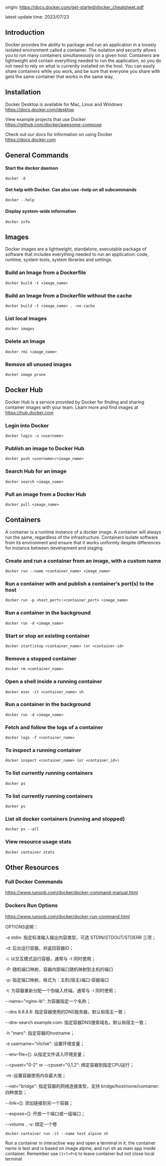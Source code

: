 origin: https://docs.docker.com/get-started/docker_cheatsheet.pdf

latest update time: 2023/07/23

## Introduction
Docker provides the ability to package and run an application in a loosely isolated environment called a container. 
The isolation and security allows you to run many containers simultaneously on a given host. Containers are 
lightweight and contain everything needed to run the application, so you do not need to rely on what is currently 
installed on the host. You can easily share containers while you work, and be sure that everyone you share with gets 
the same container that works in the same way.


## Installation

Docker Desktop is available for Mac, Linux and Windows
https://docs.docker.com/desktop

View example projects that use Docker
https://github.com/docker/awesome-compose

Check out our docs for information on using Docker
https://docs.docker.com


## General Commands

#### Start the docker daemon
`docker -d`

#### Get help with Docker. Can also use –help on all subcommands
`docker --help`

#### Display system-wide information
`docker info`


## Images

Docker images are a lightweight, standalone, executable package 
of software that includes everything needed to run an application: 
code, runtime, system tools, system libraries and settings.

### Build an Image from a Dockerfile
`docker build -t <image_name>`

### Build an Image from a Dockerfile without the cache
`docker build -t <image_name> . –no-cache`

### List local images
`docker images`

### Delete an Image
`docker rmi <image_name>`

### Remove all unused images
`docker image prune`


## Docker Hub

Docker Hub is a service provided by Docker for finding and sharing 
container images with your team. Learn more and find images 
at https://hub.docker.com


### Login into Docker
`docker login -u <username>`

### Publish an image to Docker Hub
`docker push <username>/<image_name>`

### Search Hub for an image
`docker search <image_name>`

### Pull an image from a Docker Hub
`docker pull <image_name>`


## Containers

A container is a runtime instance of a docker image. A container 
will always run the same, regardless of the infrastructure. 
Containers isolate software from its environment and ensure 
that it works uniformly despite differences for instance between 
development and staging.

### Create and run a container from an image, with a custom name
`docker run --name <container_name> <image_name>`

### Run a container with and publish a container’s port(s) to the host
`docker run -p <host_port>:<container_port> <image_name>`

### Run a container in the background
`docker run -d <image_name>`

### Start or stop an existing container
`docker start|stop <container_name> (or <container-id>`

### Remove a stopped container
`docker rm <container_name>`

### Open a shell inside a running container
`docker exec -it <container_name> sh`

### Run a container in the background
`docker run -d <image_name>`

### Fetch and follow the logs of a container
`docker logs -f <container_name>`

### To inspect a running container
`docker inspect <container_name> (or <container_id>)`

### To list currently running containers
`docker ps`

### To list currently running containers
`docker ps`

### List all docker containers (running and stopped)
`docker ps --all`

### View resource usage stats
`docker container stats`


## Other Resources

### Full Docker Commands
https://www.runoob.com/docker/docker-command-manual.html

### Dockers Run Options
https://www.runoob.com/docker/docker-run-command.html

OPTIONS说明：

-a stdin: 指定标准输入输出内容类型，可选 STDIN/STDOUT/STDERR 三项；

-d: 后台运行容器，并返回容器ID；

-i: 以交互模式运行容器，通常与 -t 同时使用；

-P: 随机端口映射，容器内部端口随机映射到主机的端口

-p: 指定端口映射，格式为：主机(宿主)端口:容器端口

-t: 为容器重新分配一个伪输入终端，通常与 -i 同时使用；

--name="nginx-lb": 为容器指定一个名称；

--dns 8.8.8.8: 指定容器使用的DNS服务器，默认和宿主一致；

--dns-search example.com: 指定容器DNS搜索域名，默认和宿主一致；

-h "mars": 指定容器的hostname；

-e username="ritchie": 设置环境变量；

--env-file=[]: 从指定文件读入环境变量；

--cpuset="0-2" or --cpuset="0,1,2": 绑定容器到指定CPU运行；

-m :设置容器使用内存最大值；

--net="bridge": 指定容器的网络连接类型，支持 bridge/host/none/container: 四种类型；

--link=[]: 添加链接到另一个容器；

--expose=[]: 开放一个端口或一组端口；

--volume , -v: 绑定一个卷


`docker container run -it --name test alpine sh`

Run a container in interactive way and open a terminal in it, the container name is test and is based on image alpine, and run sh as main app inside container. Remember use `Ctrl+P+Q` to leave container but not close local terminal
